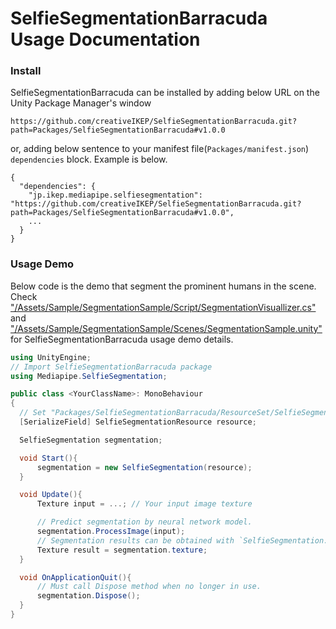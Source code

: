 # SelfieSegmentationBarracuda Usage Documentation
### Install
SelfieSegmentationBarracuda can be installed by adding below URL on the Unity Package Manager's window
```
https://github.com/creativeIKEP/SelfieSegmentationBarracuda.git?path=Packages/SelfieSegmentationBarracuda#v1.0.0
```
or, adding below sentence to your manifest file(`Packages/manifest.json`) `dependencies` block. Example is below.
```
{
  "dependencies": {
    "jp.ikep.mediapipe.selfiesegmentation": "https://github.com/creativeIKEP/SelfieSegmentationBarracuda.git?path=Packages/SelfieSegmentationBarracuda#v1.0.0",
    ...
  }
}

```

### Usage Demo
Below code is the demo that segment the prominent humans in the scene.
Check ["/Assets/Sample/SegmentationSample/Script/SegmentationVisuallizer.cs"](https://github.com/creativeIKEP/SelfieSegmentationBarracuda/blob/main/Assets/Sample/SegmentationSample/Script/SegmentationVisuallizer.cs) and ["/Assets/Sample/SegmentationSample/Scenes/SegmentationSample.unity"](https://github.com/creativeIKEP/SelfieSegmentationBarracuda/blob/main/Assets/Sample/SegmentationSample/Scenes/SegmentationSample.unity) for SelfieSegmentationBarracuda usage demo details.

```cs
using UnityEngine;
// Import SelfieSegmentationBarracuda package
using Mediapipe.SelfieSegmentation;

public class <YourClassName>: MonoBehaviour
{
  // Set "Packages/SelfieSegmentationBarracuda/ResourceSet/SelfieSegmentationResource.asset" on the Unity Editor.
  [SerializeField] SelfieSegmentationResource resource;

  SelfieSegmentation segmentation;

  void Start(){
      segmentation = new SelfieSegmentation(resource);
  }

  void Update(){
      Texture input = ...; // Your input image texture

      // Predict segmentation by neural network model.
      segmentation.ProcessImage(input);
      // Segmentation results can be obtained with `SelfieSegmentation.texture`.
      Texture result = segmentation.texture;
  }

  void OnApplicationQuit(){
      // Must call Dispose method when no longer in use.
      segmentation.Dispose();
  }
}
```

